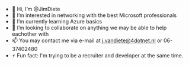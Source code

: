 - 👋 Hi, I’m @JimDiete
- 👀 I’m interested in networking with the best Microsoft professionals 
- 🌱 I’m currently learning Azure basics
- 💞️ I’m looking to collaborate on anything we may be able to help eachother with
- 📫 You may contact me via e-mail at j.vandiete@4dotnet.nl or 06-37402480
- ⚡ Fun fact: I'm trying to be a recruiter and developer at the same time.

<!---
JimDiete/JimDiete is a ✨ special ✨ repository because its `README.md` (this file) appears on your GitHub profile.
You can click the Preview link to take a look at your changes.
--->
